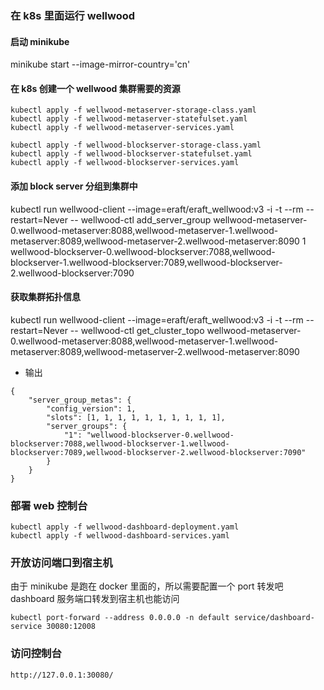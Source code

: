 ### 在 k8s 里面运行 wellwood

#### 启动 minikube 
minikube start --image-mirror-country='cn'

#### 在 k8s 创建一个 wellwood 集群需要的资源

```
kubectl apply -f wellwood-metaserver-storage-class.yaml
kubectl apply -f wellwood-metaserver-statefulset.yaml
kubectl apply -f wellwood-metaserver-services.yaml

kubectl apply -f wellwood-blockserver-storage-class.yaml
kubectl apply -f wellwood-blockserver-statefulset.yaml
kubectl apply -f wellwood-blockserver-services.yaml
```

#### 添加 block server 分组到集群中 

kubectl run wellwood-client --image=eraft/eraft_wellwood:v3 -i -t --rm --restart=Never -- wellwood-ctl add_server_group wellwood-metaserver-0.wellwood-metaserver:8088,wellwood-metaserver-1.wellwood-metaserver:8089,wellwood-metaserver-2.wellwood-metaserver:8090 1 wellwood-blockserver-0.wellwood-blockserver:7088,wellwood-blockserver-1.wellwood-blockserver:7089,wellwood-blockserver-2.wellwood-blockserver:7090

####  获取集群拓扑信息
kubectl run wellwood-client --image=eraft/eraft_wellwood:v3 -i -t --rm --restart=Never -- wellwood-ctl get_cluster_topo wellwood-metaserver-0.wellwood-metaserver:8088,wellwood-metaserver-1.wellwood-metaserver:8089,wellwood-metaserver-2.wellwood-metaserver:8090

- 输出
```
{
	"server_group_metas": {
		"config_version": 1,
		"slots": [1, 1, 1, 1, 1, 1, 1, 1, 1, 1],
		"server_groups": {
			"1": "wellwood-blockserver-0.wellwood-blockserver:7088,wellwood-blockserver-1.wellwood-blockserver:7089,wellwood-blockserver-2.wellwood-blockserver:7090"
		}
	}
}
```

### 部署 web 控制台

```
kubectl apply -f wellwood-dashboard-deployment.yaml
kubectl apply -f wellwood-dashboard-services.yaml
```

### 开放访问端口到宿主机

由于 minikube 是跑在 docker 里面的，所以需要配置一个 port 转发吧 dashboard 服务端口转发到宿主机也能访问

```
kubectl port-forward --address 0.0.0.0 -n default service/dashboard-service 30080:12008
```

### 访问控制台

```
http://127.0.0.1:30080/

```

